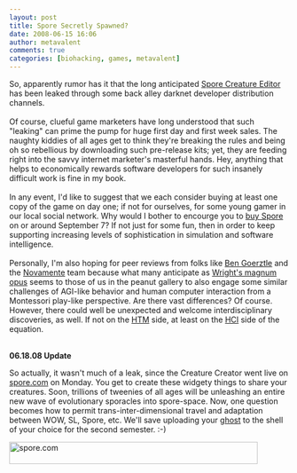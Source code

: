 ```yaml
---
layout: post
title: Spore Secretly Spawned?
date: 2008-06-15 16:06
author: metavalent
comments: true
categories: [biohacking, games, metavalent]
---
```

So, apparently rumor has it that the long anticipated <a href="http://www.squidoo.com/What-is-Spore">Spore Creature Editor</a> has been leaked through some back alley darknet developer distribution channels.<br /><br />Of course, clueful game marketers have long understood that such "leaking" can prime the pump for huge first day and first week sales. The naughty kiddies of all ages get to think they're breaking the rules and being oh so rebellious by downloading such pre-release kits; yet, they are feeding right into the savvy internet marketer's masterful hands. Hey, anything that helps to economically rewards software developers for such insanely difficult work is fine in my book.<br /><br />In any event, I'd like to suggest that we each consider buying at least one copy of the game on day one; if not for ourselves, for some young gamer in our local social network. Why would I bother to encourge you to <a href="http://www.gamespot.com/pc/strategy/spore/checkprices.html">buy Spore</a> on or around September 7? If not just for some fun, then in order to keep supporting increasing levels of sophistication in simulation and software intelligence.<br /><br />Personally, I'm also hoping for peer reviews from folks like <a href="http://www.goertzel.org/">Ben Goerztle</a> and the <a href="http://www.novamente.net/">Novamente</a> team because what many anticipate as <a href="http://www.ted.com/index.php/talks/view/id/146">Wright's magnum opus</a> seems to those of us in the peanut gallery to also engage some similar challenges of AGI-like behavior and human computer interaction from a Montessori play-like perspective. Are there vast differences? Of course. However, there could well be unexpected and welcome interdisciplinary discoveries, as well. If not on the <a href="http://wikidashboard.parc.com/wiki/Hierarchical_Temporal_Memory">HTM</a> side, at least on the <a href="http://wikidashboard.parc.com/wiki/Human-computer_interaction">HCI</a> side of the equation.<br /><br />

<strong>06.18.08 Update</strong>

So actually, it wasn't much of a leak, since the Creature Creator went live on <a href="http://spore.com/">spore.com</a> on Monday. You get to create these widgety things to share your creatures. Soon, trillions of tweenies of all ages will be unleashing an entire new wave of evolutionary sporacles into spore-space. Now, one question becomes how to permit trans-inter-dimensional travel and adaptation between WOW, SL, Spore, etc. We'll save uploading your <a href="http://en.wikipedia.org/wiki/Ghost_in_the_Shell">ghost</a> to the shell of your choice for the second semester. :-)

<div style="width:448px;background:transparent url('http://www.spore.com/static/war/images/content/widget/widget_back_complete.jpg') no-repeat top left;"><div><a href="http://www.spore.com"><img src="http://www.spore.com/css/blank.gif loading="lazy" width="448" border="0" height="40" alt="spore.com" /></a></div></div>

